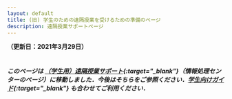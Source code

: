 ```yaml
---
layout: default
title: (旧) 学生のための遠隔授業を受けるための準備のページ
description: 遠隔授業サポートページ
---
```


**（更新日：2021年3月29日）**
<br />
<br />

##### このページは [**（学生用）遠隔授業サポート**](https://sites.google.com/cis.twcu.ac.jp/cisqa/distance-lecture-student?authuser=0){:target="_blank"}（情報処理センターのページ）に移動しました．今後はそちらをご参照ください．[**学生向けガイド**](https://sites.google.com/cis.twcu.ac.jp/cisqa/student-guide){:target="_blank"} も合わせてご利用ください．
<br />